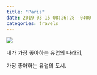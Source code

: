 ```yaml
---
title: "Paris"
date: 2019-03-15 08:26:28 -0400
categories: travels
---
```



<img src="https://user-images.githubusercontent.com/49894861/63143655-5a709d80-c02a-11e9-8bdb-42e883a95789.jpeg" />


내가 가장 좋아하는 유럽의 나라의,

가장 좋아하는 유럽의 도시.
